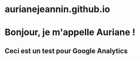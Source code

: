 # aurianejeannin.github.io

<!DOCTYPE html>
<html lang="en">
<head>
    <meta charset="UTF-8">
    <meta http-equiv="X-UA-Compatible" content="IE=edge">
    <meta name="viewport" content="width=device-width, initial-scale=1.0">
    <title>Teste Google Analytics</title>
    <!-- Global site tag (gtag.js) - Google Analytics -->
<script async src="https://www.googletagmanager.com/gtag/js?id=G-SJF53S11DL"></script>
<script>
  window.dataLayer = window.dataLayer || [];
  function gtag(){dataLayer.push(arguments);}
  gtag('js', new Date());

  gtag('config', 'G-SJF53S11DL');
</script>
</head>
<body>
    <h1>Bonjour, je m'appelle Auriane ! </h1>
    <h2>Ceci est un test pour Google Analytics</h2>
    
</body>
</html>
